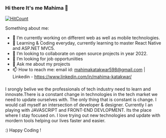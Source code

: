 ### Hi there It's me Mahima 👋

[![HitCount](http://hits.dwyl.com/Mahima-Katakwar/Mahima-Katakwar.svg)](http://hits.dwyl.com/Mahima-Katakwar/Mahima-Katakwar)

Something about me:

- 🔭 I’m currently working on different web as well as mobile technologies.
- 🌱 Learning & Coding everyday, currently learning to master React Native and ASP.NET MVC5.
- 👯 I’m looking to collaborate on open source projects in year 2022.
- 🤔 I’m looking for job opportuniities
- 💬 Ask me about my projects
- 📫 How to reach me: email id: mahimakatakwar598@gmail.com | Linkedin - https://www.linkedin.com/in/mahima-katakwar/

###

I srongly belive we the professionals of tech industry need to learn and innovate.There is a constant change in technologies in the tech market we need to update ourselves with. The only thing that is constant is change. I would call myself an intersection of developer & designer. Currently I an playing with JAVASCRIPT and FRONT-END DEVLOPMENT. Its the place where I stay focused on. I love trying out new technologies and update with mordern tools helping our lives faster and easier.

:) Happy Coding !


